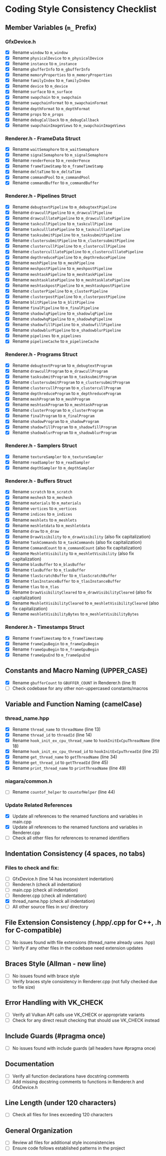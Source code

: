 # Coding Style Consistency Checklist

## Member Variables (`m_` Prefix)

### GfxDevice.h
- [x] Rename `window` to `m_window`
- [x] Rename `physicalDevice` to `m_physicalDevice`
- [x] Rename `instance` to `m_instance`
- [x] Rename `gbufferInfo` to `m_gbufferInfo`
- [x] Rename `memoryProperties` to `m_memoryProperties`
- [x] Rename `familyIndex` to `m_familyIndex`
- [x] Rename `device` to `m_device`
- [x] Rename `surface` to `m_surface`
- [x] Rename `swapchain` to `m_swapchain`
- [x] Rename `swapchainFormat` to `m_swapchainFormat`
- [x] Rename `depthFormat` to `m_depthFormat`
- [x] Rename `props` to `m_props`
- [x] Rename `debugCallback` to `m_debugCallback`
- [x] Rename `swapchainImageViews` to `m_swapchainImageViews`

### Renderer.h - FrameData Struct
- [x] Rename `waitSemaphore` to `m_waitSemaphore`
- [x] Rename `signalSemaphore` to `m_signalSemaphore`
- [x] Rename `renderFence` to `m_renderFence`
- [x] Rename `frameTimeStamp` to `m_frameTimeStamp`
- [x] Rename `deltaTime` to `m_deltaTime`
- [x] Rename `commandPool` to `m_commandPool`
- [x] Rename `commandBuffer` to `m_commandBuffer`

### Renderer.h - Pipelines Struct
- [x] Rename `debugtextPipeline` to `m_debugtextPipeline`
- [x] Rename `drawcullPipeline` to `m_drawcullPipeline`
- [x] Rename `drawculllatePipeline` to `m_drawculllatePipeline`
- [x] Rename `taskcullPipeline` to `m_taskcullPipeline`
- [x] Rename `taskculllatePipeline` to `m_taskculllatePipeline`
- [x] Rename `tasksubmitPipeline` to `m_tasksubmitPipeline`
- [x] Rename `clustersubmitPipeline` to `m_clustersubmitPipeline`
- [x] Rename `clustercullPipeline` to `m_clustercullPipeline`
- [x] Rename `clusterculllatePipeline` to `m_clusterculllatePipeline`
- [x] Rename `depthreducePipeline` to `m_depthreducePipeline`
- [x] Rename `meshPipeline` to `m_meshPipeline`
- [x] Rename `meshpostPipeline` to `m_meshpostPipeline`
- [x] Rename `meshtaskPipeline` to `m_meshtaskPipeline`
- [x] Rename `meshtasklatePipeline` to `m_meshtasklatePipeline`
- [x] Rename `meshtaskpostPipeline` to `m_meshtaskpostPipeline`
- [x] Rename `clusterPipeline` to `m_clusterPipeline`
- [x] Rename `clusterpostPipeline` to `m_clusterpostPipeline`
- [x] Rename `blitPipeline` to `m_blitPipeline`
- [x] Rename `finalPipeline` to `m_finalPipeline`
- [x] Rename `shadowlqPipeline` to `m_shadowlqPipeline`
- [x] Rename `shadowhqPipeline` to `m_shadowhqPipeline`
- [x] Rename `shadowfillPipeline` to `m_shadowfillPipeline`
- [x] Rename `shadowblurPipeline` to `m_shadowblurPipeline`
- [x] Rename `pipelines` to `m_pipelines`
- [x] Rename `pipelineCache` to `m_pipelineCache`

### Renderer.h - Programs Struct
- [x] Rename `debugtextProgram` to `m_debugtextProgram`
- [x] Rename `drawcullProgram` to `m_drawcullProgram`
- [x] Rename `tasksubmitProgram` to `m_tasksubmitProgram`
- [x] Rename `clustersubmitProgram` to `m_clustersubmitProgram`
- [x] Rename `clustercullProgram` to `m_clustercullProgram`
- [x] Rename `depthreduceProgram` to `m_depthreduceProgram`
- [x] Rename `meshProgram` to `m_meshProgram`
- [x] Rename `meshtaskProgram` to `m_meshtaskProgram`
- [x] Rename `clusterProgram` to `m_clusterProgram`
- [x] Rename `finalProgram` to `m_finalProgram`
- [x] Rename `shadowProgram` to `m_shadowProgram`
- [x] Rename `shadowfillProgram` to `m_shadowfillProgram`
- [x] Rename `shadowblurProgram` to `m_shadowblurProgram`

### Renderer.h - Samplers Struct
- [x] Rename `textureSampler` to `m_textureSampler`
- [x] Rename `readSampler` to `m_readSampler`
- [x] Rename `depthSampler` to `m_depthSampler`

### Renderer.h - Buffers Struct
- [x] Rename `scratch` to `m_scratch`
- [x] Rename `meshesh` to `m_meshesh`
- [x] Rename `materials` to `m_materials`
- [x] Rename `vertices` to `m_vertices`
- [x] Rename `indices` to `m_indices`
- [x] Rename `meshlets` to `m_meshlets`
- [x] Rename `meshletdata` to `m_meshletdata`
- [x] Rename `draw` to `m_draw`
- [x] Rename `DrawVisibility` to `m_drawVisibility` (also fix capitalization)
- [x] Rename `TaskCommands` to `m_taskCommands` (also fix capitalization)
- [x] Rename `CommandCount` to `m_commandCount` (also fix capitalization)
- [x] Rename `MeshletVisibility` to `m_meshletVisibility` (also fix capitalization)
- [x] Rename `blasBuffer` to `m_blasBuffer`
- [x] Rename `tlasBuffer` to `m_tlasBuffer`
- [x] Rename `tlasScratchBuffer` to `m_tlasScratchBuffer`
- [x] Rename `tlasInstanceBuffer` to `m_tlasInstanceBuffer`
- [x] Rename `tlas` to `m_tlas`
- [x] Rename `DrawVisibilityCleared` to `m_drawVisibilityCleared` (also fix capitalization)
- [x] Rename `MeshletVisibilityCleared` to `m_meshletVisibilityCleared` (also fix capitalization)
- [x] Rename `meshletVisibilityBytes` to `m_meshletVisibilityBytes`

### Renderer.h - Timestamps Struct
- [x] Rename `frameTimestamp` to `m_frameTimestamp`
- [x] Rename `frameCpuBegin` to `m_frameCpuBegin`
- [x] Rename `frameGpuBegin` to `m_frameGpuBegin`
- [x] Rename `frameGpuEnd` to `m_frameGpuEnd`

## Constants and Macro Naming (UPPER_CASE)

- [x] Rename `gbufferCount` to `GBUFFER_COUNT` in Renderer.h (line 9)
- [ ] Check codebase for any other non-uppercased constants/macros

## Variable and Function Naming (camelCase)

### thread_name.hpp
- [x] Rename `thread_name` to `threadName` (line 13)
- [x] Rename `thread_id` to `threadId` (line 14)
- [x] Rename `hook_init_ex_cpu_thread_name` to `hookInitExCpuThreadName` (line 18)
- [x] Rename `hook_init_ex_cpu_thread_id` to `hookInitExCpuThreadId` (line 25)
- [x] Rename `get_thread_name` to `getThreadName` (line 34)
- [x] Rename `get_thread_id` to `getThreadId` (line 45)
- [x] Rename `print_thread_name` to `printThreadName` (line 49)

### niagara/common.h
- [ ] Rename `countof_helper` to `countofHelper` (line 44)

### Update Related References
- [x] Update all references to the renamed functions and variables in main.cpp
- [x] Update all references to the renamed functions and variables in Renderer.cpp
- [ ] Check all other files for references to renamed identifiers

## Indentation Consistency (4 spaces, no tabs)

### Files to check and fix:
- [ ] GfxDevice.h (line 14 has inconsistent indentation)
- [ ] Renderer.h (check all indentation)
- [ ] main.cpp (check all indentation)
- [ ] Renderer.cpp (check all indentation)
- [x] thread_name.hpp (check all indentation)
- [ ] All other source files in src/ directory

## File Extension Consistency (.hpp/.cpp for C++, .h for C-compatible)

- [ ] No issues found with file extensions (thread_name already uses .hpp)
- [ ] Verify if any other files in the codebase need extension updates

## Braces Style (Allman - new line)

- [ ] No issues found with brace style
- [ ] Verify braces style consistency in Renderer.cpp (not fully checked due to file size)

## Error Handling with VK_CHECK

- [ ] Verify all Vulkan API calls use VK_CHECK or appropriate variants
- [ ] Check for any direct result checking that should use VK_CHECK instead

## Include Guards (#pragma once)

- [ ] No issues found with include guards (all headers have #pragma once)

## Documentation 

- [ ] Verify all function declarations have docstring comments
- [ ] Add missing docstring comments to functions in Renderer.h and GfxDevice.h

## Line Length (under 120 characters)

- [ ] Check all files for lines exceeding 120 characters

## General Organization

- [ ] Review all files for additional style inconsistencies
- [ ] Ensure code follows established patterns in the project